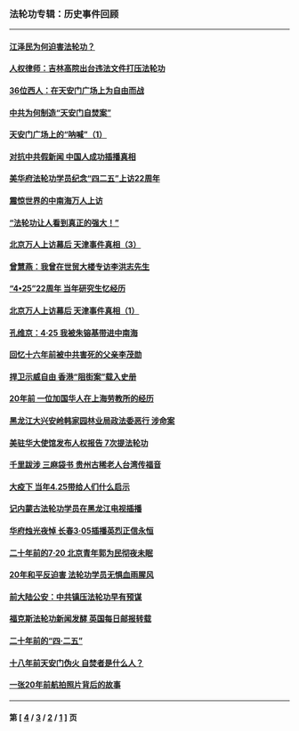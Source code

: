 ### 法轮功专辑：历史事件回顾
---
#### [江泽民为何迫害法轮功？](../../pages/nf5793/n13876324.md?05290430) 
#### [人权律师：吉林高院出台违法文件打压法轮功](../../pages/nf5793/n13825665.md?05290430) 
#### [36位西人：在天安门广场上为自由而战](../../pages/nf5793/n13390029.md?05290430) 
#### [中共为何制造“天安门自焚案”](../../pages/nf5793/n13183270.md?05290430) 
#### [天安门广场上的“呐喊”（1）](../../pages/nf5793/n13105277.md?05290430) 
#### [对抗中共假新闻 中国人成功插播真相](../../pages/nf5793/n12910618.md?05290430) 
#### [美华府法轮功学员纪念“四二五”上访22周年](../../pages/nf5793/n12904445.md?05290430) 
#### [震惊世界的中南海万人上访](../../pages/nf5793/n12903976.md?05290430) 
#### [“法轮功让人看到真正的强大！”](../../pages/nf5793/n12903195.md?05290430) 
#### [北京万人上访幕后 天津事件真相（3）](../../pages/nf5793/n12902807.md?05290430) 
#### [曾慧燕：我曾在世贸大楼专访李洪志先生](../../pages/nf5793/n12898729.md?05290430) 
#### [“4•25”22周年 当年研究生忆经历](../../pages/nf5793/n12894152.md?05290430) 
#### [北京万人上访幕后 天津事件真相（1）](../../pages/nf5793/n12885174.md?05290430) 
#### [孔维京：4·25 我被朱镕基带进中南海](../../pages/nf5793/n12864987.md?05290430) 
#### [回忆十六年前被中共害死的父亲李茂勋](../../pages/nf5793/n12880270.md?05290430) 
#### [捍卫示威自由 香港“阻街案”载入史册](../../pages/nf5793/n12811245.md?05290430) 
#### [20年前 一位加国华人在上海劳教所的经历](../../pages/nf5793/n12707932.md?05290430) 
#### [黑龙江大兴安岭韩家园林业局政法委恶行 涉命案](../../pages/nf5793/n12622815.md?05290430) 
#### [美驻华大使馆发布人权报告 7次提法轮功](../../pages/nf5793/n12520541.md?05290430) 
#### [千里跋涉 三麻袋书 贵州古稀老人台湾传福音](../../pages/nf5793/n12198750.md?05290430) 
#### [大疫下 当年4.25带给人们什么启示](../../pages/nf5793/n12058565.md?05290430) 
#### [记内蒙古法轮功学员在黑龙江电视插播](../../pages/nf5793/n11699194.md?05290430) 
#### [华府烛光夜悼 长春3·05插播英烈正信永恒](../../pages/nf5793/n11397432.md?05290430) 
#### [二十年前的7·20 北京青年郭为民彻夜未眠](../../pages/nf5793/n11354195.md?05290430) 
#### [20年和平反迫害 法轮功学员无惧血雨腥风](../../pages/nf5793/n11348279.md?05290430) 
#### [前大陆公安：中共镇压法轮功早有预谋](../../pages/nf5793/n11352168.md?05290430) 
#### [福克斯法轮功新闻发酵  英国每日邮报转载](../../pages/nf5793/n11285952.md?05290430) 
#### [二十年前的“四·二五”](../../pages/nf5793/n11207639.md?05290430) 
#### [十八年前天安门伪火 自焚者是什么人？](../../pages/nf5793/n10996556.md?05290430) 
#### [一张20年前航拍照片背后的故事](../../pages/nf5793/n10693797.md?05290430) 

---
#### 第 [ [4](./4.md?05290430) / [3](./3.md?05290430) / [2](./2.md?05290430) / [1](./1.md?05290430) ] 页
